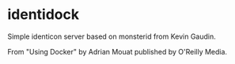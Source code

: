 identidock
==========

Simple identicon server based on monsterid from Kevin Gaudin.

From "Using Docker" by Adrian Mouat published by O'Reilly Media.
